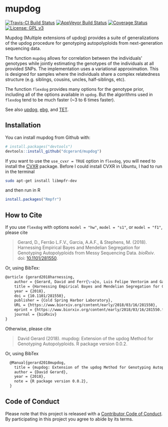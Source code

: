 
<!-- README.md is generated from README.Rmd. Please edit that file -->
mupdog
======

[![Travis-CI Build Status](https://travis-ci.org/dcgerard/mupdog.svg?branch=master)](https://travis-ci.org/dcgerard/mupdog) [![AppVeyor Build Status](https://ci.appveyor.com/api/projects/status/github/dcgerard/mupdog?branch=master&svg=true)](https://ci.appveyor.com/project/dcgerard/mupdog) [![Coverage Status](https://img.shields.io/codecov/c/github/dcgerard/mupdog/master.svg)](https://codecov.io/github/dcgerard/mupdog?branch=master) [![License: GPL v3](https://img.shields.io/badge/License-GPL%20v3-blue.svg)](https://www.gnu.org/licenses/gpl-3.0)

Mupdog (Multiple extensions of updog) provides a suite of generalizations of the updog procedure for genotyping autopolyploids from next-generation sequencing data.

The function `mupdog` allows for correlation between the individuals' genotypes while jointly estimating the genotypes of the individuals at all provided SNPs. The implementation uses a variational approximation. This is designed for samples where the individuals share a complex relatedness structure (e.g. siblings, cousins, uncles, half-siblings, etc).

The function `flexdog` provides many options for the genotype prior, including all of the options available in `updog`. But the algorithms used in `flexdog` tend to be much faster (~3 to 6 times faster).

See also [updog](https://github.com/dcgerard/updog), [ebg](https://github.com/pblischak/polyploid-genotyping), and [TET](http://www.g3journal.org/content/suppl/2017/01/19/g3.117.039008.DC1).

Installation
------------

You can install mupdog from Github with:

``` r
# install.packages("devtools")
devtools::install_github("dcgerard/mupdog")
```

If you want to use the `use_cvxr = TRUE` option in `flexdog`, you will need to install the [CVXR](https://cran.r-project.org/web/packages/CVXR/index.html) package. Before I could install CVXR in Ubuntu, I had to run in the terminal

``` bash
sudo apt-get install libmpfr-dev
```

and then run in R

``` r
install.packages("Rmpfr")
```

How to Cite
-----------

If you use `flexdog` with options `model = "hw"`, `model = "s1"`, or `model = "f1"`, please cite

> Gerard, D., Ferrão L.F.V., Garcia, A.A.F., & Stephens, M. (2018). Harnessing Empirical Bayes and Mendelian Segregation for Genotyping Autopolyploids from Messy Sequencing Data. *bioRxiv*. doi: [10.1101/281550](https://doi.org/10.1101/281550).

Or, using BibTex:

``` tex
@article {gerard2018harnessing,
    author = {Gerard, David and Ferr{\~a}o, Luis Felipe Ventorim and Garcia, Antonio Augusto Franco and Stephens, Matthew},
    title = {Harnessing Empirical Bayes and Mendelian Segregation for Genotyping Autopolyploids from Messy Sequencing Data},
    year = {2018},
    doi = {10.1101/281550},
    publisher = {Cold Spring Harbor Laboratory},
    URL = {https://www.biorxiv.org/content/early/2018/03/16/281550},
    eprint = {https://www.biorxiv.org/content/early/2018/03/16/281550.full.pdf},
    journal = {bioRxiv}
}
```

Otherwise, please cite

> David Gerard (2018). mupdog: Extension of the updog Method for Genotyping Autopolyploids. R package version 0.0.2.

Or, using BibTex

``` tex
  @Manual{gerard2018mupdog,
    title = {mupdog: Extension of the updog Method for Genotyping Autopolyploids},
    author = {David Gerard},
    year = {2018},
    note = {R package version 0.0.2},
  }
```

Code of Conduct
---------------

Please note that this project is released with a [Contributor Code of Conduct](CONDUCT.md). By participating in this project you agree to abide by its terms.
